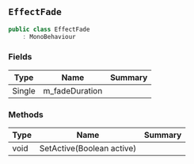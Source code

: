 ## `EffectFade`

```csharp
public class EffectFade
    : MonoBehaviour

```

### Fields

| Type | Name | Summary | 
| --- | --- | --- | 
| Single | m_fadeDuration |  | 


### Methods

| Type | Name | Summary | 
| --- | --- | --- | 
| void | SetActive(Boolean active) |  | 


